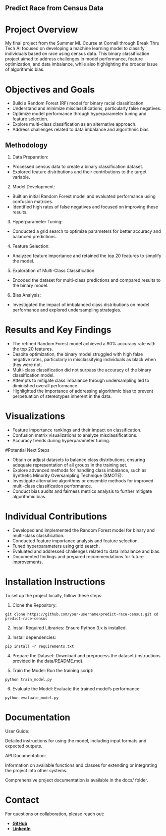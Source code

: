 ## Predict Race from Census Data

# Project Overview

My final project from the Summer ML Course at Cornell through Break Thru Tech AI focused on developing a machine learning model to classify individuals based on race using census data. This binary classification project aimed to address challenges in model performance, feature optimization, and data imbalance, while also highlighting the broader issue of algorithmic bias.

# Objectives and Goals

- Build a Random Forest (RF) model for binary racial classification.
- Understand and minimize misclassifications, particularly false negatives.
- Optimize model performance through hyperparameter tuning and feature selection.
- Explore multi-class classification as an alternative approach.
- Address challenges related to data imbalance and algorithmic bias.

## Methodology
1. Data Preparation:
  - Processed census data to create a binary classification dataset.
  - Explored feature distributions and their contributions to the target variable.
2. Model Development:
  - Built an initial Random Forest model and evaluated performance using confusion matrices.
  - Identified high rates of false negatives and focused on improving these results.
3. Hyperparameter Tuning:
  - Conducted a grid search to optimize parameters for better accuracy and balanced predictions.
4. Feature Selection:
  - Analyzed feature importance and retained the top 20 features to simplify the model.
5. Exploration of Multi-Class Classification:
  - Encoded the dataset for multi-class predictions and compared results to the binary model.
6. Bias Analysis:
  - Investigated the impact of imbalanced class distributions on model performance and explored undersampling strategies.

# Results and Key Findings
- The refined Random Forest model achieved a 90% accuracy rate with the top 20 features.
- Despite optimization, the binary model struggled with high false negative rates, particularly in misclassifying individuals as black when they were not.
- Multi-class classification did not surpass the accuracy of the binary classification model.
- Attempts to mitigate class imbalance through undersampling led to diminished overall performance.
- Highlighted the importance of addressing algorithmic bias to prevent perpetuation of stereotypes inherent in the data.

# Visualizations
- Feature importance rankings and their impact on classification.
- Confusion matrix visualizations to analyze misclassifications.
- Accuracy trends during hyperparameter tuning.

#Potential Next Steps
- Obtain or adjust datasets to balance class distributions, ensuring adequate representation of all groups in the training set.
- Explore advanced methods for handling class imbalance, such as Synthetic Minority Oversampling Technique (SMOTE).
- Investigate alternative algorithms or ensemble methods for improved multi-class classification performance.
- Conduct bias audits and fairness metrics analysis to further mitigate algorithmic bias.

# Individual Contributions
- Developed and implemented the Random Forest model for binary and multi-class classification.
- Conducted feature importance analysis and feature selection.
- Tuned hyperparameters using grid search.
- Evaluated and addressed challenges related to data imbalance and bias.
- Documented findings and prepared recommendations for future improvements.

# Installation Instructions

To set up the project locally, follow these steps:

1. Clone the Repository:

`git clone https://github.com/your-username/predict-race-census.git
cd predict-race-census`

2. Install Required Libraries:
   Ensure Python 3.x is installed.

3. Install dependencies:

`pip install -r requirements.txt`

4. Prepare the Dataset:
   Download and preprocess the dataset (instructions provided in the data/README.md).

5. Train the Model:
   Run the training script:

`python train_model.py`

6. Evaluate the Model:
   Evaluate the trained model’s performance:

`python evaluate_model.py`

# Documentation

  User Guide:

Detailed instructions for using the model, including input formats and expected outputs.

  API Documentation:

Information on available functions and classes for extending or integrating the project into other systems.

Comprehensive project documentation is available in the docs/ folder.

# Contact

For questions or collaboration, please reach out:

- [**GitHub**](https://github.com/AnushaAbdulla)
- [**LinkedIn**](https://www.linkedin.com/in/AnushaAbdulla)
